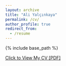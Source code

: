 ```yaml
---
layout: archive
title: "Ali Yalçınkaya"
permalink: /cv/
author_profile: true
redirect_from:
  - /resume
---
```


{% include base_path %}

[Click to View My CV [PDF]](https://ali-yalcinkaya.github.io/files/CV_Ali_Yalcinkaya.pdf)

<!-- <embed src="/files/CV_Ali_Yalcinkaya.pdf" width="650" height="1800" type='application/pdf'> -->



